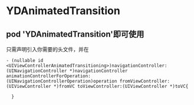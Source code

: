 # YDAnimatedTransition
## pod  'YDAnimatedTransition'即可使用<br>
只需声明引入你需要的头文件，并在
```
- (nullable id <UIViewControllerAnimatedTransitioning>)navigationController:(UINavigationController *)navigationController animationControllerForOperation:(UINavigationControllerOperation)operation fromViewController:(UIViewController *)fromVC toViewController:(UIViewController *)toVC{
  
  }
  ```
